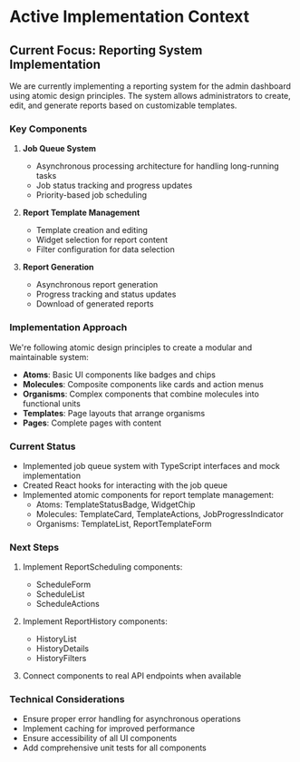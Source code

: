 # Active Implementation Context

## Current Focus: Reporting System Implementation

We are currently implementing a reporting system for the admin dashboard using atomic design principles. The system allows administrators to create, edit, and generate reports based on customizable templates.

### Key Components

1. **Job Queue System**

   - Asynchronous processing architecture for handling long-running tasks
   - Job status tracking and progress updates
   - Priority-based job scheduling

2. **Report Template Management**

   - Template creation and editing
   - Widget selection for report content
   - Filter configuration for data selection

3. **Report Generation**
   - Asynchronous report generation
   - Progress tracking and status updates
   - Download of generated reports

### Implementation Approach

We're following atomic design principles to create a modular and maintainable system:

- **Atoms**: Basic UI components like badges and chips
- **Molecules**: Composite components like cards and action menus
- **Organisms**: Complex components that combine molecules into functional units
- **Templates**: Page layouts that arrange organisms
- **Pages**: Complete pages with content

### Current Status

- Implemented job queue system with TypeScript interfaces and mock implementation
- Created React hooks for interacting with the job queue
- Implemented atomic components for report template management:
  - Atoms: TemplateStatusBadge, WidgetChip
  - Molecules: TemplateCard, TemplateActions, JobProgressIndicator
  - Organisms: TemplateList, ReportTemplateForm

### Next Steps

1. Implement ReportScheduling components:

   - ScheduleForm
   - ScheduleList
   - ScheduleActions

2. Implement ReportHistory components:

   - HistoryList
   - HistoryDetails
   - HistoryFilters

3. Connect components to real API endpoints when available

### Technical Considerations

- Ensure proper error handling for asynchronous operations
- Implement caching for improved performance
- Ensure accessibility of all UI components
- Add comprehensive unit tests for all components

